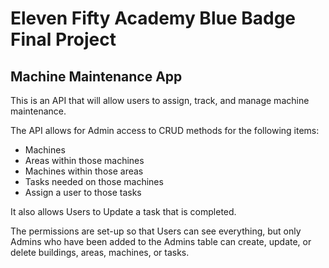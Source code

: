 # Eleven Fifty Academy Blue Badge Final Project

## Machine Maintenance App

This is an API that will allow users to assign, track, and manage machine maintenance.

The API allows for Admin access to CRUD methods for the following items:

* Machines
* Areas within those machines
* Machines within those areas
* Tasks needed on those machines
* Assign a user to those tasks

It also allows Users to Update a task that is completed. 

The permissions are set-up so that Users can see everything, but only Admins who have been added to the Admins table can create, update, or delete buildings, areas, machines, or tasks.



